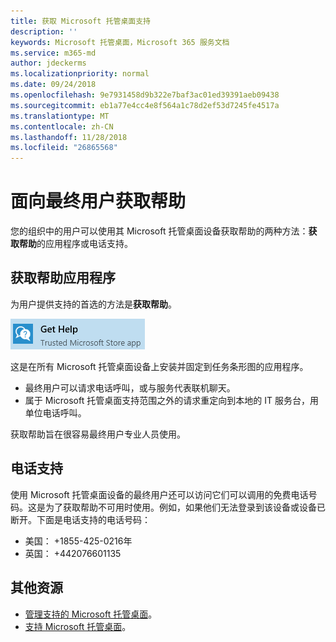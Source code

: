 ```yaml
---
title: 获取 Microsoft 托管桌面支持
description: ''
keywords: Microsoft 托管桌面，Microsoft 365 服务文档
ms.service: m365-md
author: jdeckerms
ms.localizationpriority: normal
ms.date: 09/24/2018
ms.openlocfilehash: 9e7931458d9b322e7baf3ac01ed39391aeb09438
ms.sourcegitcommit: eb1a77e4cc4e8f564a1c78d2ef53d7245fe4517a
ms.translationtype: MT
ms.contentlocale: zh-CN
ms.lasthandoff: 11/28/2018
ms.locfileid: "26865568"
---
```

# <a name="getting-help-for-end-users"></a>面向最终用户获取帮助

您的组织中的用户可以使用其 Microsoft 托管桌面设备获取帮助的两种方法：**获取帮助**的应用程序或电话支持。 

## <a name="get-help-app"></a>获取帮助应用程序

为用户提供支持的首选的方法是**获取帮助**。 

![获取帮助](images/get-help.png)

这是在所有 Microsoft 托管桌面设备上安装并固定到任务条形图的应用程序。 

- 最终用户可以请求电话呼叫，或与服务代表联机聊天。
- 属于 Microsoft 托管桌面支持范围之外的请求重定向到本地的 IT 服务台，用单位电话呼叫。  

获取帮助旨在很容易最终用户专业人员使用。 

## <a name="phone-support"></a>电话支持 

使用 Microsoft 托管桌面设备的最终用户还可以访问它们可以调用的免费电话号码。这是为了获取帮助不可用时使用。例如，如果他们无法登录到该设备或设备已断开。下面是电话支持的电话号码：

- 美国： +1855-425-0216年
- 英国： +442076601135 


## <a name="additional-resources"></a>其他资源
- [管理支持的 Microsoft 托管桌面](admin-support.md)。 
- [支持 Microsoft 托管桌面](../service-description/support.md)。